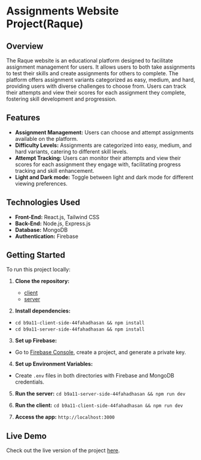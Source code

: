 # Assignments Website Project(Raque)

## Overview
The Raque website is an educational platform designed to facilitate assignment management for users. It allows users to both take assignments to test their skills and create assignments for others to complete. The platform offers assignment variants categorized as easy, medium, and hard, providing users with diverse challenges to choose from. Users can track their attempts and view their scores for each assignment they complete, fostering skill development and progression.

## Features
- **Assignment Management:** Users can choose and attempt assignments available on the platform.
- **Difficulty Levels:** Assignments are categorized into easy, medium, and hard variants, catering to different skill levels.
- **Attempt Tracking:** Users can monitor their attempts and view their scores for each assignment they engage with, facilitating progress tracking and skill enhancement.
- **Light and Dark mode:** Toggle between light and dark mode for different viewing preferences.

## Technologies Used
- **Front-End:** React.js, Tailwind CSS
- **Back-End:** Node.js, Express.js
- **Database:** MongoDB
- **Authentication:** Firebase 

## Getting Started

To run this project locally:

1. **Clone the repository:**
   - [client](https://github.com/44fahadhasan/b9a11-client-side-44fahadhasan)
   - [server](https://github.com/44fahadhasan/b9a11-server-side-44fahadhasan)

3. **Install dependencies:**
- `cd b9a11-client-side-44fahadhasan && npm install`
- `cd b9a11-server-side-44fahadhasan && npm install`

3. **Set up Firebase:**
- Go to [Firebase Console](https://console.firebase.google.com/), create a project, and generate a private key.

4. **Set up Environment Variables:**
- Create `.env` files in both directories with Firebase and MongoDB credentials.

5. **Run the server:**
   `cd b9a11-server-side-44fahadhasan && npm run dev`

7. **Run the client:**
   `cd b9a11-client-side-44fahadhasan && npm run dev`

9. **Access the app:**
  `http://localhost:3000`

## Live Demo
Check out the live version of the project [here](https://b9a11-client-side-44fahadhasan.netlify.app).

